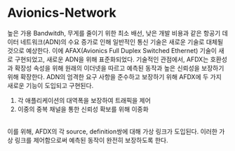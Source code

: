 # Avionics-Network
높은 가용 Bandwitdh, 무게를 줄이기 위한 최소 배선, 낮은 개발 비용과 같은 항공기 데이터 네트워크(ADN)의 수요 증가로 인해 일반적인 통신 기술은 새로운 기술로 대체될 것으로 예상한다.
이에 AFAX(Avionics Full Duplex Switched Ethernet) 기술이 새로 구현되었고, 새로운 ADN을 위해 표준화되었다.
기술적인 관점에서, AFDX는 호환성과 확장성 속성을 위해 원래의 이더넷을 따르고 예측된 동작과 높은 신뢰성을 보장하기 위해 확장한다.
ADN의 엄격한 요구 사항을 준수하고 보장하기 위해 AFDX에 두 가지 새로운 기능이 도입되고 구현된다.
1. 각 애플리케이션의 대역폭을 보장하여 트래픽을 제어
2. 이중의 중복 채널을 통한 신뢰성 확보를 위해 이중화
<br>
이를 위해, AFDX의 각 source, definition쌍에 대해 가상 링크가 도입된다.
이러한 가상 링크를 제어함으로써 예측된 동작이 완전히 보장하도록 한다.
